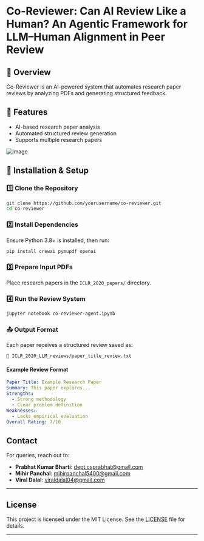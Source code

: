 # Co-Reviewer: Can AI Review Like a Human? An Agentic Framework for LLM–Human Alignment in Peer Review

## 📝 Overview
Co-Reviewer is an AI-powered system that automates research paper reviews by analyzing PDFs and generating structured feedback.

## 🚀 Features
- AI-based research paper analysis
- Automated structured review generation
- Supports multiple research papers

![image](https://github.com/user-attachments/assets/52140527-e54f-402d-bc2e-3a8ae9d22b20)

## 📌 Installation & Setup

### 1️⃣ Clone the Repository
```bash
git clone https://github.com/yourusername/co-reviewer.git
cd co-reviewer
```

### 2️⃣ Install Dependencies
Ensure Python 3.8+ is installed, then run:
```bash
pip install crewai pymupdf openai
```

### 3️⃣ Prepare Input PDFs
Place research papers in the `ICLR_2020_papers/` directory.

### 4️⃣ Run the Review System
```bash
jupyter notebook co-reviewer-agent.ipynb
```

### 📤 Output Format
Each paper receives a structured review saved as:
```
📄 ICLR_2020_LLM_reviews/paper_title_review.txt
```

#### Example Review Format
```yaml
Paper Title: Example Research Paper
Summary: This paper explores...
Strengths:  
  - Strong methodology  
  - Clear problem definition
Weaknesses:  
  - Lacks empirical evaluation
Overall Rating: 7/10
```

## **Contact**  

For queries, reach out to:  
- **Prabhat Kumar Bharti**: [dept.csprabhat@gmail.com](mailto:dept.csprabhat@gmail.com)  
- **Mihir Panchal**: [mihirpanchal5400@gmail.com](mailto:mihirpanchal5400@gmail.com)  
- **Viral Dalal**: [viraldalal04@gmail.com](mailto:viraldalal04@gmail.com)  

---

## **License**  

This project is licensed under the MIT License. See the [LICENSE](./LICENSE) file for details.  

---
